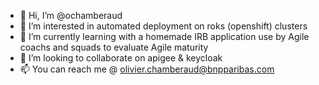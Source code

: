 - 👋 Hi, I’m @ochamberaud
- 👀 I’m interested in automated deployment on roks (openshift) clusters
- 🌱 I’m currently learning with a homemade IRB application use by Agile coachs and squads to evaluate Agile maturity
- 💞️ I’m looking to collaborate on apigee & keycloak
- 📫 You can reach me @ olivier.chamberaud@bnpparibas.com

<!---
ochamberaud/ochamberaud is a ✨ special ✨ repository because its `README.md` (this file) appears on your GitHub profile.
You can click the Preview link to take a look at your changes.
--->
